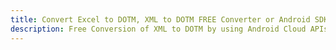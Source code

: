 ---title: Convert Excel to DOTM, XML to DOTM FREE Converter or Android SDKdescription: Free Conversion of XML to DOTM by using Android Cloud APIs & SDKs. Also Create, Edit & Render Microsoft Excel, CSV and SpreadsheetML worksheets or spreadsheet in the Cloud.---